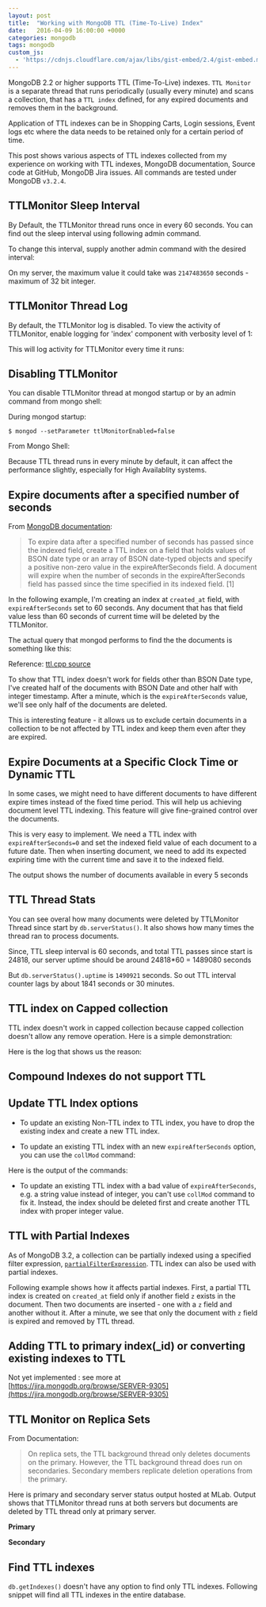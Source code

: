 ```yaml
---
layout: post
title:  "Working with MongoDB TTL (Time-To-Live) Index"
date:   2016-04-09 16:00:00 +0000
categories: mongodb
tags: mongodb
custom_js:
  - 'https://cdnjs.cloudflare.com/ajax/libs/gist-embed/2.4/gist-embed.min.js'
---
```



MongoDB 2.2 or higher supports TTL (Time-To-Live) indexes. `TTL Monitor` is a separate thread that runs periodically (usually every minute) and scans a collection, that has a `TTL index` defined, for any expired documents and removes them in the background.

Application of TTL indexes can be in Shopping Carts, Login sessions, Event logs etc where the data needs to be retained only for a certain period of time.

This post shows various aspects of TTL indexes collected from my experience on working with TTL indexes, MongoDB documentation, Source code at GitHub, MongoDB Jira issues. All commands are tested under MongoDB `v3.2.4`.

## TTLMonitor Sleep Interval

By Default, the TTLMonitor thread runs once in every 60 seconds. You can find out the sleep interval using following admin command.


<div data-gist-show-spinner="true" data-gist-file="commands.js" data-gist-id="bcb7cdfdcdb74f7c2427b7a0a23686b6" data-gist-line="2-3" data-gist-hide-footer="true"></div>

To change this interval, supply another admin command with the desired interval:

<div data-gist-show-spinner="true" data-gist-file="commands.js" data-gist-id="bcb7cdfdcdb74f7c2427b7a0a23686b6" data-gist-line="5-6" data-gist-hide-footer="true"></div>

On my server, the maximum value it could take was `2147483650` seconds - maximum of 32 bit integer.


## TTLMonitor Thread Log

By default, the TTLMonitor log is disabled. To view the activity of TTLMonitor, enable logging for 'index' component with verbosity level of 1:

<div data-gist-show-spinner="true" data-gist-file="commands.js" data-gist-id="bcb7cdfdcdb74f7c2427b7a0a23686b6" data-gist-line="8" data-gist-hide-footer="true"></div>

This will log activity for TTLMonitor every time it runs:

<div data-gist-show-spinner="true" data-gist-file="output.txt" data-gist-id="bcb7cdfdcdb74f7c2427b7a0a23686b6" data-gist-line="3-9" data-gist-hide-footer="true"></div>

## Disabling TTLMonitor

You can disable TTLMonitor thread at mongod startup or by an admin command from mongo shell:

During mongod startup:

```
$ mongod --setParameter ttlMonitorEnabled=false
```

From Mongo Shell:

<div data-gist-show-spinner="true" data-gist-file="commands.js" data-gist-id="bcb7cdfdcdb74f7c2427b7a0a23686b6" data-gist-line="10" data-gist-hide-footer="true"></div>

Because TTL thread runs in every minute by default, it can affect the performance slightly, especially for High Availablity systems.

## Expire documents after a specified number of seconds

From [MongoDB documentation](https://docs.mongodb.org/manual/tutorial/expire-data/#expire-documents-after-a-specified-number-of-seconds):

> To expire data after a specified number of seconds has passed since the indexed field, create a TTL index on a field that holds values of BSON date type or an array of BSON date-typed objects and specify a positive non-zero value in the expireAfterSeconds field. A document will expire when the number of seconds in the expireAfterSeconds field has passed since the time specified in its indexed field. [1]

In the following example, I'm creating an index at `created_at` field, with `expireAfterSeconds` set to 60 seconds. Any document that has that field value less than 60 seconds of current time will be deleted by the TTLMonitor.

The actual query that mongod performs to find the the documents is something like this:

<div data-gist-show-spinner="true" data-gist-file="commands.js" data-gist-id="bcb7cdfdcdb74f7c2427b7a0a23686b6" data-gist-line="14-23" data-gist-hide-footer="true"></div>

Reference: [ttl.cpp source](https://github.com/mongodb/mongo/blob/b531f537cf383ec6a70ddbee9f6d2902e7498b96/src/mongo/db/ttl.cpp#L273-L308)

To show that TTL index doesn't work for fields other than BSON Date type, I've created half of the documents with BSON Date and other half with integer timestamp. After a minute, which is the `expireAfterSeconds` value, we'll see only half of the documents are deleted.

This is interesting feature - it allows us to exclude certain documents in a collection to be not affected by TTL index and keep them even after they are expired.

<div data-gist-show-spinner="true" data-gist-file="commands.js" data-gist-id="bcb7cdfdcdb74f7c2427b7a0a23686b6" data-gist-line="26-52" data-gist-hide-footer="true"></div>

## Expire Documents at a Specific Clock Time or Dynamic TTL

In some cases, we might need to have different documents to have different expire times instead of the fixed time period. This will help us achieving document level TTL indexing. This feature will give fine-grained control over the documents.

This is very easy to implement. We need a TTL index with `expireAfterSeconds=0` and set the indexed field value of each document to a future date. Then when inserting document, we need to add its expected expiring time with the current time and save it to the indexed field.

<div data-gist-show-spinner="true" data-gist-file="commands.js" data-gist-id="bcb7cdfdcdb74f7c2427b7a0a23686b6" data-gist-line="56-72" data-gist-hide-footer="true"></div>

The output shows the number of documents available in every 5 seconds

<div data-gist-show-spinner="true" data-gist-file="output.txt" data-gist-id="bcb7cdfdcdb74f7c2427b7a0a23686b6" data-gist-line="14-26" data-gist-hide-footer="true"></div>

## TTL Thread Stats

You can see overal how many documents were deleted by TTLMonitor Thread since start by `db.serverStatus()`. It also shows how many times the thread ran to process documents.
<div data-gist-show-spinner="true" data-gist-file="commands.js" data-gist-id="bcb7cdfdcdb74f7c2427b7a0a23686b6" data-gist-line="76-80" data-gist-hide-footer="true"></div>

Since, TTL sleep interval is 60 seconds, and total TTL passes since start is 24818, our server uptime should be around 24818*60 = 1489080 seconds

But `db.serverStatus().uptime` is `1490921` seconds. So out TTL interval counter lags by about 1841 seconds or 30 minutes.


## TTL index on Capped collection

TTL index doesn't work in capped collection because capped collection doesn't allow any remove operation. Here is a simple demonstration:

<div data-gist-show-spinner="true" data-gist-file="commands.js" data-gist-id="bcb7cdfdcdb74f7c2427b7a0a23686b6" data-gist-line="85-91" data-gist-hide-footer="true"></div>

Here is the log that shows us the reason:

<div data-gist-show-spinner="true" data-gist-file="output.txt" data-gist-id="bcb7cdfdcdb74f7c2427b7a0a23686b6" data-gist-line="30-35" data-gist-hide-footer="true"></div>

## Compound Indexes do not support TTL

## Update TTL Index options

- To update an existing Non-TTL index to TTL index, you have to drop the existing index and create a new TTL index.

- To update an existing TTL index with an new `expireAfterSeconds` option, you can use the `collMod` command:

<div data-gist-show-spinner="true" data-gist-file="commands.js" data-gist-id="bcb7cdfdcdb74f7c2427b7a0a23686b6" data-gist-line="96-105" data-gist-hide-footer="true"></div>

Here is the output of the commands:

<div data-gist-show-spinner="true" data-gist-file="commands.js" data-gist-id="bcb7cdfdcdb74f7c2427b7a0a23686b6" data-gist-line="107-127" data-gist-hide-footer="true"></div>

- To update an existing TTL index with a bad value of `expireAfterSeconds`, e.g. a string value instead of integer, you can't use `collMod` command to fix it. Instead, the index should be deleted first and create another TTL index with proper integer value.

## TTL with Partial Indexes

As of MongoDB 3.2, a collection can be partially indexed using a specified  filter expression, [`partialFilterExpression`](https://docs.mongodb.org/manual/core/index-partial/). TTL index can also be used with partial indexes.

Following example shows how it affects partial indexes. First, a partial TTL index is created on `created_at` field only if another field `z` exists in the document. Then two documents are inserted - one with a `z` field and another without it. After a minute, we see that only the document with `z` field is expired and removed by TTL thread.

<div data-gist-show-spinner="true" data-gist-file="commands.js" data-gist-id="bcb7cdfdcdb74f7c2427b7a0a23686b6" data-gist-line="131-146" data-gist-hide-footer="true"></div>

## Adding TTL to primary index(_id) or converting existing indexes to TTL

Not yet implemented : see more at [https://jira.mongodb.org/browse/SERVER-9305](https://jira.mongodb.org/browse/SERVER-9305)


## TTL Monitor on Replica Sets

From Documentation:

> On replica sets, the TTL background thread only deletes documents on the primary. However, the TTL background thread does run on secondaries. Secondary members replicate deletion operations from the primary.

Here is primary and secondary server status output hosted at MLab. Output shows that TTLMonitor thread runs at both servers but documents are deleted by TTL thread only at primary server.

**Primary**

<div data-gist-show-spinner="true" data-gist-file="commands.js" data-gist-id="bcb7cdfdcdb74f7c2427b7a0a23686b6" data-gist-line="150-160" data-gist-hide-footer="true"></div>

**Secondary**

<div data-gist-show-spinner="true" data-gist-file="commands.js" data-gist-id="bcb7cdfdcdb74f7c2427b7a0a23686b6" data-gist-line="163-172" data-gist-hide-footer="true"></div>

## Find TTL indexes

`db.getIndexes()` doesn't have any option to find only TTL indexes. Following snippet will find all TTL indexes in the entire database.

<div data-gist-show-spinner="true" data-gist-file="commands.js" data-gist-id="bcb7cdfdcdb74f7c2427b7a0a23686b6" data-gist-line="177-182" data-gist-hide-footer="true"></div>


<div data-gist-show-spinner="true" data-gist-file="commands.js" data-gist-id="bcb7cdfdcdb74f7c2427b7a0a23686b6" data-gist-line="184-194" data-gist-hide-footer="true"></div>